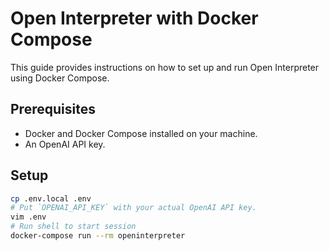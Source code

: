 # Open Interpreter with Docker Compose

This guide provides instructions on how to set up and run Open Interpreter using Docker Compose.

## Prerequisites

- Docker and Docker Compose installed on your machine.
- An OpenAI API key.

## Setup

```bash
cp .env.local .env
# Put `OPENAI_API_KEY` with your actual OpenAI API key.
vim .env
# Run shell to start session
docker-compose run --rm openinterpreter
```